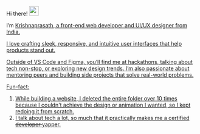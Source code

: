 Hi there! <img src="https://emojis.slackmojis.com/emojis/images/1536351075/4594/blob-wave.gif" width="25"/> <br> 

I’m <a href='https://krishnaprasath.vercel.app/'> Krishnaprasath, a front-end web developer and UI/UX designer from India.

I love crafting sleek, responsive, and intuitive user interfaces that help products stand out.

Outside of VS Code and Figma, you’ll find me at hackathons, talking about tech non-stop, or exploring new design trends. I’m also passionate about mentoring peers and building side projects that solve real-world problems.

Fun-fact:
1) While building a website, I deleted the entire folder over 10 times because I couldn't achieve the design or animation I wanted, so I kept redoing it from scratch.
2) I talk about tech a lot, so much that it practically makes me a certified <s> developer </s> yapper.
